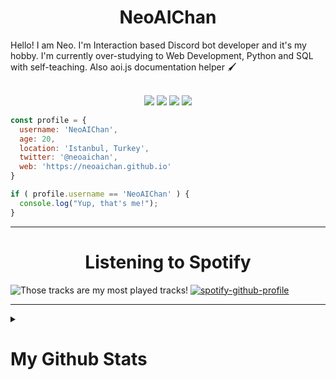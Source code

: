 <h1 align="center">
  <b>NeoAIChan</b>
</h1>

<p>Hello! I am Neo. I'm Interaction based Discord bot developer and it's my hobby. I'm currently over-studying to Web Development, Python and SQL with self-teaching. Also aoi.js documentation helper 🖌</p>

<br>

<div align="center">
  <img src="https://img.shields.io/badge/-HTML-F06529?style=for-the-badge&logo=html5&logoColor=F06529&labelColor=282828">
  <img src="https://img.shields.io/badge/-CSS-2965F1?style=for-the-badge&logo=css3&logoColor=2965F1&labelColor=282828">
  <img src="https://img.shields.io/badge/-Javascript-F0DB4F?style=for-the-badge&logo=javascript&logoColor=F0DB4F&labelColor=282828">
  <img src="https://img.shields.io/badge/-Python-FFE873?style=for-the-badge&logo=python&logoColor=FFE873&labelColor=282828">
</div>

```javascript
const profile = {
  username: 'NeoAIChan',
  age: 20,
  location: 'Istanbul, Turkey',
  twitter: '@neoaichan',
  web: 'https://neoaichan.github.io'
}

if ( profile.username == 'NeoAIChan' ) {
  console.log("Yup, that's me!");
}
```
<hr>

<h1 align="center">
  <b>Listening to Spotify</b>
</h1>

![Those tracks are my most played tracks!](https://spotify-recently-played-readme.vercel.app/api?user=21tzlvnjjxoiakmtssmu7mbqi)
[![spotify-github-profile](https://spotify-github-profile.vercel.app/api/view?uid=21tzlvnjjxoiakmtssmu7mbqi&cover_image=true&theme=default&bar_color=f0b2d6&bar_color_cover=true)](https://spotify-github-profile.vercel.app/api/view?uid=21tzlvnjjxoiakmtssmu7mbqi&redirect=true)

<hr>

<details>
  
  <summary><h1>My Github Stats</h1></summary>
  
<img height="140px" src="https://github-readme-stats.vercel.app/api?username=NeoAIChan&show_icons=true&locale=en&theme=github_dark"/>
<img src="https://github-readme-stats.vercel.app/api/top-langs/?username=NeoAIChan&layout=compact&show_icons=true&locale=en&theme=github_dark"/>
<img src="https://github-readme-stats.vercel.app/api/pin/?username=data-evil&repo=ai-devils&show_icons=true&locale=en&theme=github_dark"/>
<img src="https://github-readme-stats.vercel.app/api/pin/?username=NeoAIChan&repo=texas&show_icons=true&locale=en&theme=github_dark"/>
</details>
